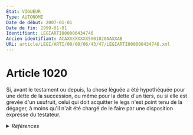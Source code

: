 ```yaml
---
État: VIGUEUR
Type: AUTONOME
Date de début: 2007-01-01
Date de fin: 2999-01-01
Identifiant: LEGIARTI000006434746
Ancien identifiant: ACAXXXXXXXX5X01020AAXXAB
URL: article/LEGI/ARTI/00/00/06/43/47/LEGIARTI000006434746.xml
---
```


<h1>Article 1020</h1>

Si, avant le testament ou depuis, la chose léguée a été hypothéquée pour une
dette de la succession, ou même pour la dette d'un tiers, ou si elle est grevée
d'un usufruit, celui qui doit acquitter le legs n'est point tenu de la dégager,
à moins qu'il n'ait été chargé de le faire par une disposition expresse du
testateur.


<details>
  <summary><em>Références</em></summary>

  <h2>Articles faisant référence à l'article</h2>
  
  <ul>
    <li>
      <a href="https://legal.tricoteuses.fr//redirection/LEGIARTI000006284843?vers=git&vers=legifrance">LOI n° 2006-728 du 23 juin 2006 portant réforme des successions et des libéralités - article 9 ENTIEREMENT_MODIF</a> MODIFICATION cible
    </li>
  </ul>
  
  <h2>Références faites par l'article</h2>
  
  <ul>
    <li>
      2006-06-23 MODIFICATION source <a href="https://legal.tricoteuses.fr//redirection/LEGIARTI000006284843?vers=git&vers=legifrance">LOI n° 2006-728 du 23 juin 2006 portant réforme des successions et des libéralités - article 9 ENTIEREMENT_MODIF</a>
    </li>
    <li>
      2999-01-01 CITATION cible <a href="https://legal.tricoteuses.fr//redirection/LEGIARTI000006429550?vers=git&vers=legifrance">Code civil - article 611 AUTONOME VIGUEUR, en vigueur depuis le 1804-03-21</a>
    </li>
    <li>
      CODIFICATION source Loi 1803-05-03
    </li>
  </ul>
</details>
